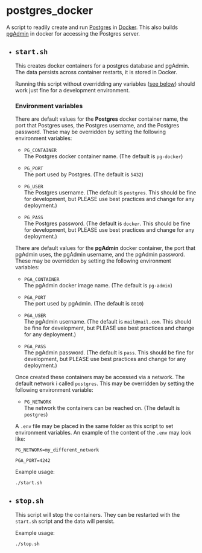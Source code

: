 # postgres_docker

A script to readily create and run [Postgres](https://www.postgresql.org/) in [Docker](docker.com). This also builds [pgAdmin](pgadmin.org) in docker for accessing the Postgres server.

- ## `start.sh`

  This creates docker containers for a postgres database and pgAdmin. The data persists across container restarts, it is stored in Docker.

  Running this script without overridding any variables ([see below](#environment-variables)) should work just fine for a development environment.

  ### Environment variables

  There are default values for the **Postgres** docker container name, the port that Postgres uses, the Postgres username, and the Postgres password. These may be overridden by setting the following environment variables:

  - `PG_CONTAINER`\
    The Postgres docker container name. (The default is `pg-docker`)

  - `PG_PORT`\
    The port used by Postgres. (The default is `5432`)

  - `PG_USER`\
    The Postgres username. (The default is `postgres`. This should be fine for development, but PLEASE use best practices and change for any deployment.)

  - `PG_PASS`\
    The Postgres password. (The default is `docker`. This should be fine for development, but PLEASE use best practices and change for any deployment.)

  There are default values for the **pgAdmin** docker container, the port that pgAdmin uses, the pgAdmin username, and the pgAdmin password. These may be overridden by setting the following environment variables:

  - `PGA_CONTAINER`\
    The pgAdmin docker image name. (The default is `pg-admin`)

  - `PGA_PORT`\
    The port used by pgAdmin. (The default is `8010`)

  - `PGA_USER`\
    The pgAdmin username. (The default is `mail@mail.com`. This should be fine for development, but PLEASE use best practices and change for any deployment.)

  - `PGA_PASS`\
    The pgAdmin password. (The default is `pass`. This should be fine for development, but PLEASE use best practices and change for any deployment.)

  Once created these containers may be accessed via a network. The default network i called `postgres`. This may be overridden by setting the following environment variable:

  - `PG_NETWORK`\
    The network the containers can be reached on. (The default is `postgres`)

  A `.env` file may be placed in the same folder as this script to set environment variables. An example of the content of the `.env` may look like:

  ```.env
  PG_NETWORK=my_different_network

  PGA_PORT=4242
  ```

  Example usage:

  ```bash
  ./start.sh
  ```

- ## `stop.sh`

  This script will stop the containers. They can be restarted with the `start.sh` script and the data will persist.

  Example usage:

  ```bash
  ./stop.sh
  ```
